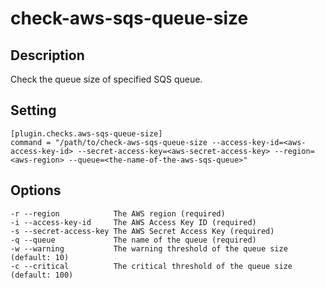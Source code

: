 # check-aws-sqs-queue-size

## Description

Check the queue size of specified SQS queue.

## Setting

```
[plugin.checks.aws-sqs-queue-size]
command = "/path/to/check-aws-sqs-queue-size --access-key-id=<aws-access-key-id> --secret-access-key=<aws-secret-access-key> --region=<aws-region> --queue=<the-name-of-the-aws-sqs-queue>"
```

## Options

```
-r --region            The AWS region (required)
-i --access-key-id     The AWS Access Key ID (required)
-s --secret-access-key The AWS Secret Access Key (required)
-q --queue             The name of the queue (required)
-w --warning           The warning threshold of the queue size (default: 10)
-c --critical          The critical threshold of the queue size (default: 100)
```
